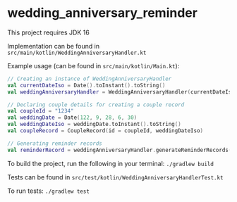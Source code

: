 # wedding_anniversary_reminder

This project requires JDK 16

Implementation can be found in `src/main/kotlin/WeddingAnniversaryHandler.kt`

Example usage (can be found in `src/main/kotlin/Main.kt`):
```kotlin
// Creating an instance of WeddingAnniversaryHandler
val currentDateIso = Date().toInstant().toString()
val weddingAnniversaryHandler = WeddingAnniversaryHandler(currentDateIso, AnniversaryConfig())

// Declaring couple details for creating a couple record
val coupleId = "1234"
val weddingDate = Date(122, 9, 28, 6, 30)
val weddingDateIso = weddingDate.toInstant().toString()
val coupleRecord = CoupleRecord(id = coupleId, weddingDateIso)

// Generating reminder records
val reminderRecord = weddingAnniversaryHandler.generateReminderRecords(listOf(coupleRecord))
```
To build the project, run the following in your terminal:
`./gradlew build`

Tests can be found in `src/test/kotlin/WeddingAnniversaryHandlerTest.kt`

To run tests: `./gradlew test`